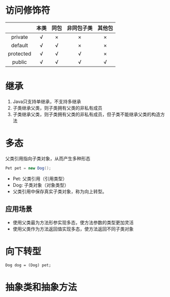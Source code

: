 # 访问修饰符
|    | 本类| 同包| 非同包子类| 其他包|
|:---:|:---:|:---:|:---:|:---:|
| private | √ | × | × | × |
| default | √ | √ | × | × |
| protected | √ | √ | √ | × |
| public | √ | √ | √ | √ |

# 继承
1. Java只支持单继承，不支持多继承
2. 子类继承父类，则子类拥有父类的非私有成员
3. 子类继承父类，则子类拥有父类的非私有成员，但子类不能继承父类的构造方法   

# 多态
父类引用指向子类对象，从而产生多种形态
```java
Pet pet = new Dog();
```
- Pet: 父类引用（引用类型）
- Dog: 子类对象（对象类型）
- 父类引用中保存真实子类对象，称为向上转型。

## 应用场景
- 使用父类最为方法形参实现多态，使方法参数的类型更加灵活
- 使用父类作为方法返回值实现多态，使方法返回不同子类对象

# 向下转型
```
Dog dog = (Dog) pet;
```

# 抽象类和抽象方法

